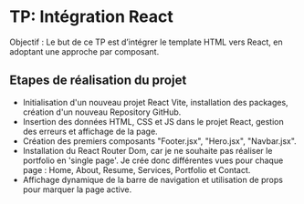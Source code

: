 # TP: Intégration React  

Objectif : Le but de ce TP est d’intégrer le template HTML vers React, en adoptant une approche par composant.

## Etapes de réalisation du projet

- Initialisation d'un nouveau projet React Vite, installation des packages, création d'un nouveau Repository GitHub.  
- Insertion des données HTML, CSS et JS dans le projet React, gestion des erreurs et affichage de la page.  
- Création des premiers composants "Footer.jsx", "Hero.jsx", "Navbar.jsx".
- Installation du React Router Dom, car je ne souhaite pas réaliser le portfolio en 'single page'. Je crée donc différentes vues pour chaque page : Home, About, Resume, Services, Portfolio et Contact.
- Affichage dynamique de la barre de navigation et utilisation de props pour marquer la page active.
